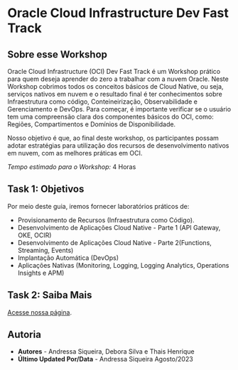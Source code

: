 # Oracle Cloud Infrastructure Dev Fast Track

## Sobre esse Workshop

Oracle Cloud Infrastructure (OCI) Dev Fast Track é um Workshop prático para quem deseja aprender do zero a trabalhar com a nuvem Oracle. Neste Workshop cobrimos todos os conceitos básicos de Cloud Native, ou seja, serviços nativos em nuvem e o resultado final é ter conhecimentos sobre Infraestrutura como código, Conteineirização, Observabilidade e Gerenciamento e DevOps.
Para começar, é importante verificar se o usuário tem uma compreensão clara dos componentes básicos do OCI, como: Regiões, Compartimentos e Domínios de Disponibilidade.

Nosso objetivo é que, ao final deste workshop, os participantes possam adotar estratégias para utilização dos recursos de desenvolvimento nativos em nuvem, com as melhores práticas em OCI.

*Tempo estimado para o Workshop:* 4 Horas

## Task 1: Objetivos

Por meio deste guia, iremos fornecer laboratórios práticos de:

- Provisionamento de Recursos (Infraestrutura como Código).
- Desenvolvimento de Aplicações Cloud Native - Parte 1 (API Gateway, OKE, OCIR)
- Desenvolvimento de Aplicações Cloud Native - Parte 2(Functions, Streaming, Events)
- Implantação Automática (DevOps)
- Aplicações Nativas (Monitoring, Logging, Logging Analytics, Operations Insights e APM)


## Task 2: Saiba Mais

[Acesse nossa página](https://www.oracle.com/br/cloud/cloud-native/).

##   Autoria

- **Autores** - Andressa Siqueira, Debora Silva e Thais Henrique
- **Último Updated Por/Data** - Andressa Siqueira Agosto/2023
